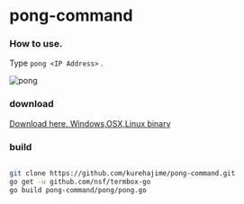 # pong-command

### How to use.

Type `pong <IP Address>` .

![pong](https://cloud.githubusercontent.com/assets/4569916/7252122/e106916e-e86c-11e4-80a7-20ced7232ee1.gif)


### download

[Download here. Windows,OSX,Linux binary](https://github.com/kurehajime/pong-command/releases/tag/0.1)

### build

```sh

git clone https://github.com/kurehajime/pong-command.git
go get -u github.com/nsf/termbox-go
go build pong-command/pong/pong.go

```
